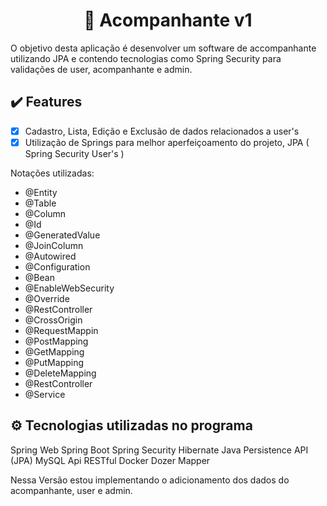 <h1 align="center">🎲 Acompanhante v1</h1>
<p>O objetivo desta aplicação é desenvolver um software de accompanhante utilizando JPA e contendo tecnologias como Spring Security para validações de user, acompanhante e admin.</p>

## :heavy_check_mark: Features
- [x] Cadastro, Lista, Edição e Exclusão de dados relacionados a user's
- [x] Utilização de Springs para melhor aperfeiçoamento do projeto, JPA ( Spring Security User's )

Notações utilizadas: 
* @Entity
* @Table
* @Column
* @Id
* @GeneratedValue
* @JoinColumn
* @Autowired
* @Configuration
* @Bean
* @EnableWebSecurity
* @Override
* @RestController
* @CrossOrigin
* @RequestMappin
* @PostMapping
* @GetMapping
* @PutMapping
* @DeleteMapping
* @RestController
* @Service
  
## ⚙ Tecnologias utilizadas no programa

Spring Web
Spring Boot
Spring Security
Hibernate
Java Persistence API (JPA)
MySQL
Api RESTful
Docker
Dozer Mapper

Nessa Versão estou implementando o adicionamento dos dados do acompanhante, user e admin.
